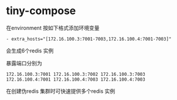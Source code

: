 # tiny-compose





在environment  按如下格式添加环境变量

```
- extra_hosts="[172.16.100.3:7001-7003,172.16.100.4:7001-7003]"
```



会生成6个redis 实例

暴露端口分别为

```
172.16.100.3:7001 172.16.100.3:7002 172.16.100.3:7003
172.16.100.4:7001 172.16.100.4:7003 172.16.100.4:7003
```



在创建伪redis 集群时可快速提供多个redis 实例

